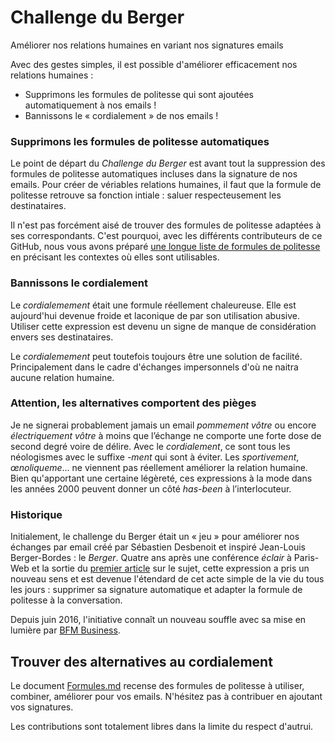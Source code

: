 Challenge du Berger
=================
Améliorer nos relations humaines en variant nos signatures emails

Avec des gestes simples, il est possible d'améliorer efficacement nos relations humaines : 

* Supprimons les formules de politesse qui sont ajoutées automatiquement à nos emails !
* Bannissons le « cordialement » de nos emails !

### Supprimons les formules de politesse automatiques
Le point de départ du *Challenge du Berger* est avant tout la suppression des formules de politesse automatiques incluses dans la signature de nos emails. Pour créer de vériables relations humaines, il faut que la formule de politesse retrouve sa fonction intiale : saluer respecteusement les destinataires. 

Il n'est pas forcément aisé de trouver des formules de politesse adaptées à ses correspondants. C'est pourquoi, avec les différents contributeurs de ce GitHub, nous vous avons préparé [une longue liste de formules de politesse](https://github.com/desbenoit/ChallengeDuBerger/blob/master/Formules.md) en précisant les contextes où elles sont utilisables. 

### Bannissons le cordialement
Le *cordialemement* était une formule réellement chaleureuse. Elle est aujourd'hui devenue froide et laconique de par son utilisation abusive. Utiliser cette expression est devenu un signe de manque de considération envers ses destinataires. 

Le *cordialemement* peut toutefois toujours être une solution de facilité. Principalement dans le cadre d'échanges impersonnels d'où ne naitra aucune relation humaine. 

### Attention, les alternatives comportent des pièges
Je ne signerai probablement jamais un email *pommement vôtre* ou encore *électriquement vôtre* à moins que l’échange ne comporte une forte dose de second degré voire de délire. Avec le *cordialement*, ce sont tous les néologismes avec le suffixe *-ment* qui sont à éviter. Les *sportivement*, *œnoliqueme*… ne viennent pas réellement améliorer la relation humaine. Bien qu'apportant une certaine légèreté, ces expressions à la mode dans les années 2000 peuvent donner un côté *has-been* à l’interlocuteur.

### Historique
Initialement, le challenge du Berger était un « jeu » pour améliorer nos échanges par email créé par Sébastien Desbenoit et inspiré Jean-Louis Berger-Bordes : le *Berger*. Quatre ans après une conférence *éclair* à Paris-Web et la sortie du [premier article](http://blog.thinkinnovation.fr/Le-Challenge-du-Berger) sur le sujet, cette expression a pris un nouveau sens et est devenue l'étendard de cet acte simple de la vie du tous les jours : supprimer sa signature automatique et adapter la formule de politesse à la conversation.

Depuis juin 2016, l'initiative connaît un nouveau souffle avec sa mise en lumière par [BFM Business](https://notes.desbenoit.net/Faire-disparaitre-le-cordialement).


## Trouver des alternatives au cordialement
Le document [Formules.md](https://github.com/desbenoit/ChallengeDuBerger/blob/master/Formules.md) recense des formules de politesse à utiliser, combiner, améliorer pour vos emails. N'hésitez pas à contribuer en ajoutant vos signatures. 

Les contributions sont totalement libres dans la limite du respect d'autrui. 

